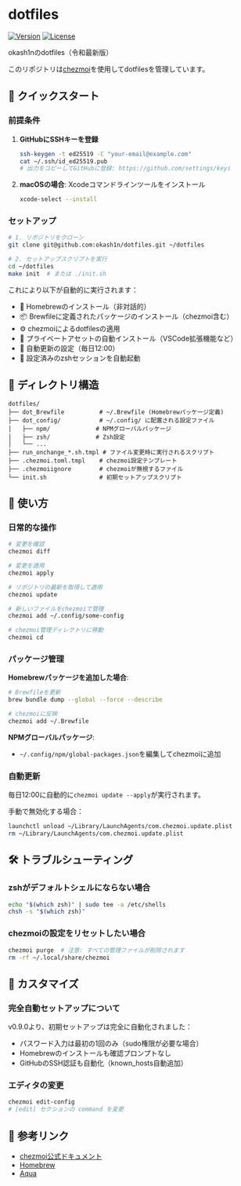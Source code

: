 # dotfiles

[![Version](https://img.shields.io/badge/version-0.9.0-blue.svg)](https://github.com/okash1n/dotfiles/releases)
[![License](https://img.shields.io/badge/license-MIT-green.svg)](LICENSE)

okash1nのdotfiles（令和最新版）

このリポジトリは[chezmoi](https://www.chezmoi.io/)を使用してdotfilesを管理しています。

## 🚀 クイックスタート

### 前提条件

1. **GitHubにSSHキーを登録**
   ```bash
   ssh-keygen -t ed25519 -C "your-email@example.com"
   cat ~/.ssh/id_ed25519.pub
   # 出力をコピーしてGitHubに登録: https://github.com/settings/keys
   ```

2. **macOSの場合**: Xcodeコマンドラインツールをインストール
   ```bash
   xcode-select --install
   ```

### セットアップ

```bash
# 1. リポジトリをクローン
git clone git@github.com:okash1n/dotfiles.git ~/dotfiles

# 2. セットアップスクリプトを実行
cd ~/dotfiles
make init  # または ./init.sh
```

これにより以下が自動的に実行されます：
- 🍺 Homebrewのインストール（非対話的）
- 📦 Brewfileに定義されたパッケージのインストール（chezmoi含む）
- ⚙️ chezmoiによるdotfilesの適用
- 🔐 プライベートアセットの自動インストール（VSCode拡張機能など）
- 🔄 自動更新の設定（毎日12:00）
- 🚀 設定済みのzshセッションを自動起動

## 📁 ディレクトリ構造

```
dotfiles/
├── dot_Brewfile          # ~/.Brewfile (Homebrewパッケージ定義)
├── dot_config/           # ~/.config/ に配置される設定ファイル
│   ├── npm/             # NPMグローバルパッケージ
│   ├── zsh/             # Zsh設定
│   └── ...
├── run_onchange_*.sh.tmpl # ファイル変更時に実行されるスクリプト
├── .chezmoi.toml.tmpl    # chezmoi設定テンプレート
├── .chezmoiignore        # chezmoiが無視するファイル
└── init.sh               # 初期セットアップスクリプト
```

## 🔧 使い方

### 日常的な操作

```bash
# 変更を確認
chezmoi diff

# 変更を適用
chezmoi apply

# リポジトリの最新を取得して適用
chezmoi update

# 新しいファイルをchezmoiで管理
chezmoi add ~/.config/some-config

# chezmoi管理ディレクトリに移動
chezmoi cd
```

### パッケージ管理

**Homebrewパッケージを追加した場合**:
```bash
# Brewfileを更新
brew bundle dump --global --force --describe

# chezmoiに反映
chezmoi add ~/.Brewfile
```

**NPMグローバルパッケージ**:
- `~/.config/npm/global-packages.json`を編集してchezmoiに追加

### 自動更新

毎日12:00に自動的に`chezmoi update --apply`が実行されます。

手動で無効化する場合：
```bash
launchctl unload ~/Library/LaunchAgents/com.chezmoi.update.plist
rm ~/Library/LaunchAgents/com.chezmoi.update.plist
```

## 🛠 トラブルシューティング

### zshがデフォルトシェルにならない場合

```bash
echo "$(which zsh)" | sudo tee -a /etc/shells
chsh -s "$(which zsh)"
```

### chezmoiの設定をリセットしたい場合

```bash
chezmoi purge  # 注意: すべての管理ファイルが削除されます
rm -rf ~/.local/share/chezmoi
```

## 📝 カスタマイズ

### 完全自動セットアップについて

v0.9.0より、初期セットアップは完全に自動化されました：
- パスワード入力は最初の1回のみ（sudo権限が必要な場合）
- Homebrewのインストールも確認プロンプトなし
- GitHubのSSH認証も自動化（known_hosts自動追加）

### エディタの変更

```bash
chezmoi edit-config
# [edit] セクションの command を変更
```

## 🔗 参考リンク

- [chezmoi公式ドキュメント](https://www.chezmoi.io/)
- [Homebrew](https://brew.sh/)
- [Aqua](https://aquaproj.github.io/)
